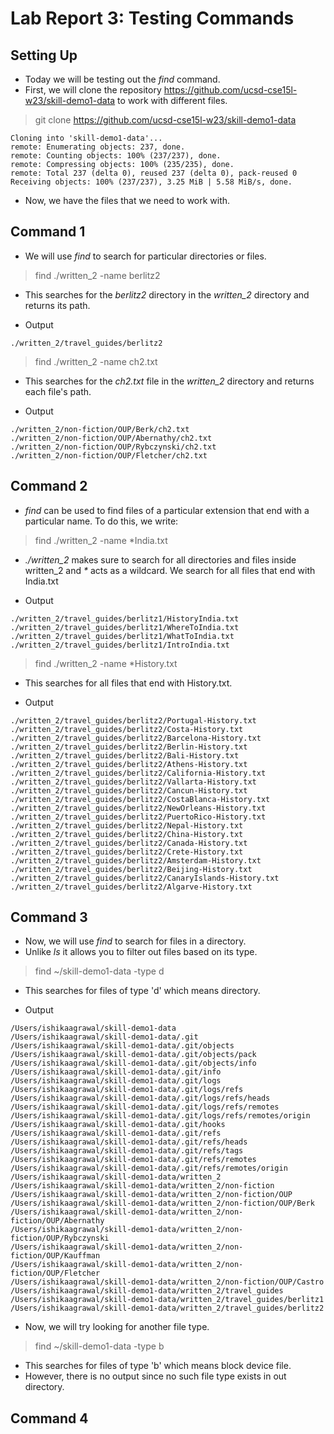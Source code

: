# Lab Report 3: Testing Commands
## Setting Up
- Today we will be testing out the _find_ command.
- First, we will clone the repository https://github.com/ucsd-cse15l-w23/skill-demo1-data to work with different files.

> git clone https://github.com/ucsd-cse15l-w23/skill-demo1-data

```
Cloning into 'skill-demo1-data'...
remote: Enumerating objects: 237, done.
remote: Counting objects: 100% (237/237), done.
remote: Compressing objects: 100% (235/235), done.
remote: Total 237 (delta 0), reused 237 (delta 0), pack-reused 0
Receiving objects: 100% (237/237), 3.25 MiB | 5.58 MiB/s, done.
```

- Now, we have the files that we need to work with.

## Command 1

- We will use _find_ to search for particular directories or files.
> find ./written_2 -name berlitz2
- This searches for the _berlitz2_ directory in the _written_2_ directory and returns its path.

- Output
```
./written_2/travel_guides/berlitz2
```

> find ./written_2 -name  ch2.txt
- This searches for the _ch2.txt_ file in the _written_2_ directory and returns each file's path.

- Output
```
./written_2/non-fiction/OUP/Berk/ch2.txt
./written_2/non-fiction/OUP/Abernathy/ch2.txt
./written_2/non-fiction/OUP/Rybczynski/ch2.txt
./written_2/non-fiction/OUP/Fletcher/ch2.txt
```

## Command 2

- _find_ can be used to find files of a particular extension that end with a particular name. To do this, we write:
> find ./written_2 -name *India.txt
- _./written_2_ makes sure to search for all directories and files inside written_2 and _*_ acts as a wildcard. We search for all files that end with India.txt

- Output
```
./written_2/travel_guides/berlitz1/HistoryIndia.txt
./written_2/travel_guides/berlitz1/WhereToIndia.txt
./written_2/travel_guides/berlitz1/WhatToIndia.txt
./written_2/travel_guides/berlitz1/IntroIndia.txt
```

> find ./written_2 -name *History.txt
- This searches for all files that end with History.txt.

- Output
```
./written_2/travel_guides/berlitz2/Portugal-History.txt
./written_2/travel_guides/berlitz2/Costa-History.txt
./written_2/travel_guides/berlitz2/Barcelona-History.txt
./written_2/travel_guides/berlitz2/Berlin-History.txt
./written_2/travel_guides/berlitz2/Bali-History.txt
./written_2/travel_guides/berlitz2/Athens-History.txt
./written_2/travel_guides/berlitz2/California-History.txt
./written_2/travel_guides/berlitz2/Vallarta-History.txt
./written_2/travel_guides/berlitz2/Cancun-History.txt
./written_2/travel_guides/berlitz2/CostaBlanca-History.txt
./written_2/travel_guides/berlitz2/NewOrleans-History.txt
./written_2/travel_guides/berlitz2/PuertoRico-History.txt
./written_2/travel_guides/berlitz2/Nepal-History.txt
./written_2/travel_guides/berlitz2/China-History.txt
./written_2/travel_guides/berlitz2/Canada-History.txt
./written_2/travel_guides/berlitz2/Crete-History.txt
./written_2/travel_guides/berlitz2/Amsterdam-History.txt
./written_2/travel_guides/berlitz2/Beijing-History.txt
./written_2/travel_guides/berlitz2/CanaryIslands-History.txt
./written_2/travel_guides/berlitz2/Algarve-History.txt
```

## Command 3

- Now, we will use _find_ to search for files in a directory. 
- Unlike _ls_ it allows you to filter out files based on its type.
> find ~/skill-demo1-data -type d
- This searches for files of type 'd' which means directory.

- Output

```
/Users/ishikaagrawal/skill-demo1-data
/Users/ishikaagrawal/skill-demo1-data/.git
/Users/ishikaagrawal/skill-demo1-data/.git/objects
/Users/ishikaagrawal/skill-demo1-data/.git/objects/pack
/Users/ishikaagrawal/skill-demo1-data/.git/objects/info
/Users/ishikaagrawal/skill-demo1-data/.git/info
/Users/ishikaagrawal/skill-demo1-data/.git/logs
/Users/ishikaagrawal/skill-demo1-data/.git/logs/refs
/Users/ishikaagrawal/skill-demo1-data/.git/logs/refs/heads
/Users/ishikaagrawal/skill-demo1-data/.git/logs/refs/remotes
/Users/ishikaagrawal/skill-demo1-data/.git/logs/refs/remotes/origin
/Users/ishikaagrawal/skill-demo1-data/.git/hooks
/Users/ishikaagrawal/skill-demo1-data/.git/refs
/Users/ishikaagrawal/skill-demo1-data/.git/refs/heads
/Users/ishikaagrawal/skill-demo1-data/.git/refs/tags
/Users/ishikaagrawal/skill-demo1-data/.git/refs/remotes
/Users/ishikaagrawal/skill-demo1-data/.git/refs/remotes/origin
/Users/ishikaagrawal/skill-demo1-data/written_2
/Users/ishikaagrawal/skill-demo1-data/written_2/non-fiction
/Users/ishikaagrawal/skill-demo1-data/written_2/non-fiction/OUP
/Users/ishikaagrawal/skill-demo1-data/written_2/non-fiction/OUP/Berk
/Users/ishikaagrawal/skill-demo1-data/written_2/non-fiction/OUP/Abernathy
/Users/ishikaagrawal/skill-demo1-data/written_2/non-fiction/OUP/Rybczynski
/Users/ishikaagrawal/skill-demo1-data/written_2/non-fiction/OUP/Kauffman
/Users/ishikaagrawal/skill-demo1-data/written_2/non-fiction/OUP/Fletcher
/Users/ishikaagrawal/skill-demo1-data/written_2/non-fiction/OUP/Castro
/Users/ishikaagrawal/skill-demo1-data/written_2/travel_guides
/Users/ishikaagrawal/skill-demo1-data/written_2/travel_guides/berlitz1
/Users/ishikaagrawal/skill-demo1-data/written_2/travel_guides/berlitz2
```

- Now, we will try looking for another file type.
> find ~/skill-demo1-data -type b
- This searches for files of type 'b' which means block device file.
- However, there is no output since no such file type exists in out directory.


## Command 4


